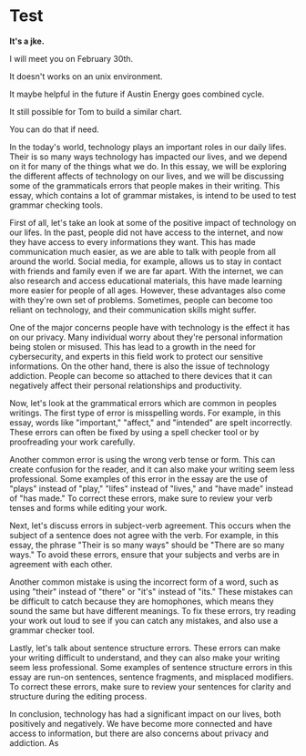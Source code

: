 # Test

<b>It's a jke.</b>

<!-- vale off -->

<a id="policy"></a>
<ParameterDescription
    name="policy"
    type="
Object (rollout_policy)"
    reference="#rollout-policy"
    value="{'components': [], 'drivers': {}, 'evaluation_interval': '1s', 'load_shaper': {'flow_regulator_parameters': {'flow_selector': {'flow_matcher': {'control_point': '__REQUIRED_FIELD__'}, 'service_selector': {'service': '__REQUIRED_FIELD__'}}, 'label_key': ''}, 'steps': [{'duration': '__REQUIRED_FIELD__', 'target_accept_percentage': '__REQUIRED_FIELD__'}]}, 'resources': {'flow_control': {'classifiers': []}}}"
    description='Parameters for the Feature Rollout policy.' />

<!-- vale on -->

I will meet you on February 30th.

It doesn't works on an unix environment.

It maybe helpful in the future if Austin Energy goes combined cycle.

It still possible for Tom to build a similar chart.

You can do that if need.

In the today's world, technology plays an important roles in our daily lifes. Their is so many ways technology has impacted our lives, and we depend on it for many of the things what we do. In this essay, we will be exploring the different affects of technology on our lives, and we will be discussing some of the grammaticals errors that people makes in their writing. This essay, which contains a lot of grammar mistakes, is intend to be used to test grammar checking tools.

First of all, let's take an look at some of the positive impact of technology on our lifes. In the past, people did not have access to the internet, and now they have access to every informations they want. This has made communication much easier, as we are able to talk with people from all around the world. Social media, for example, allows us to stay in contact with friends and family even if we are far apart. With the internet, we can also research and access educational materials, this have made learning more easier for people of all ages. However, these advantages also come with they're own set of problems. Sometimes, people can become too reliant on technology, and their communication skills might suffer.

One of the major concerns people have with technology is the effect it has on our privacy. Many individual worry about they're personal information being stolen or misused. This has lead to a growth in the need for cybersecurity, and experts in this field work to protect our sensitive informations. On the other hand, there is also the issue of technology addiction. People can become so attached to there devices that it can negatively affect their personal relationships and productivity.

Now, let's look at the grammatical errors which are common in peoples writings. The first type of error is misspelling words. For example, in this essay, words like "important," "affect," and "intended" are spelt incorrectly. These errors can often be fixed by using a spell checker tool or by proofreading your work carefully.

Another common error is using the wrong verb tense or form. This can create confusion for the reader, and it can also make your writing seem less professional. Some examples of this error in the essay are the use of "plays" instead of "play," "lifes" instead of "lives," and "have made" instead of "has made." To correct these errors, make sure to review your verb tenses and forms while editing your work.

Next, let's discuss errors in subject-verb agreement. This occurs when the subject of a sentence does not agree with the verb. For example, in this essay, the phrase "Their is so many ways" should be "There are so many ways." To avoid these errors, ensure that your subjects and verbs are in agreement with each other.

Another common mistake is using the incorrect form of a word, such as using "their" instead of "there" or "it's" instead of "its." These mistakes can be difficult to catch because they are homophones, which means they sound the same but have different meanings. To fix these errors, try reading your work out loud to see if you can catch any mistakes, and also use a grammar checker tool.

Lastly, let's talk about sentence structure errors. These errors can make your writing difficult to understand, and they can also make your writing seem less professional. Some examples of sentence structure errors in this essay are run-on sentences, sentence fragments, and misplaced modifiers. To correct these errors, make sure to review your sentences for clarity and structure during the editing process.

In conclusion, technology has had a significant impact on our lives, both positively and negatively. We have become more connected and have access to information, but there are also concerns about privacy and addiction. As
